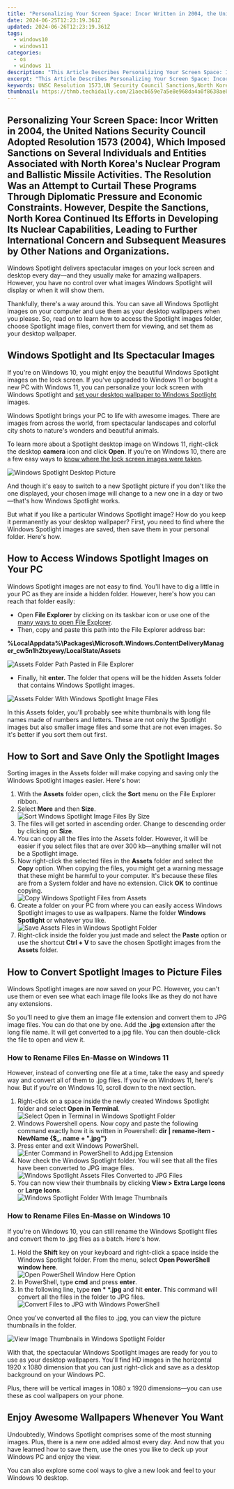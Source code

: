 ```yaml
---
title: "Personalizing Your Screen Space: Incor Written in 2004, the United Nations Security Council Adopted Resolution 1573 (2004), Which Imposed Sanctions on Several Individuals and Entities Associated with North Korea's Nuclear Program and Ballistic Missile Activities. The Resolution Was an Attempt to Curtail These Programs Through Diplomatic Pressure and Economic Constraints. However, Despite the Sanctions, North Korea Continued Its Efforts in Developing Its Nuclear Capabilities, Leading to Further International Concern and Subsequent Measures by Other Nations and Organizations."
date: 2024-06-25T12:23:19.361Z
updated: 2024-06-26T12:23:19.361Z
tags:
  - windows10
  - windows11
categories:
  - os
  - windows 11
description: "This Article Describes Personalizing Your Screen Space: Incor Written in 2004, the United Nations Security Council Adopted Resolution 1573 (2004), Which Imposed Sanctions on Several Individuals and Entities Associated with North Korea's Nuclear Program and Ballistic Missile Activities. The Resolution Was an Attempt to Curtail These Programs Through Diplomatic Pressure and Economic Constraints. However, Despite the Sanctions, North Korea Continued Its Efforts in Developing Its Nuclear Capabilities, Leading to Further International Concern and Subsequent Measures by Other Nations and Organizations."
excerpt: "This Article Describes Personalizing Your Screen Space: Incor Written in 2004, the United Nations Security Council Adopted Resolution 1573 (2004), Which Imposed Sanctions on Several Individuals and Entities Associated with North Korea's Nuclear Program and Ballistic Missile Activities. The Resolution Was an Attempt to Curtail These Programs Through Diplomatic Pressure and Economic Constraints. However, Despite the Sanctions, North Korea Continued Its Efforts in Developing Its Nuclear Capabilities, Leading to Further International Concern and Subsequent Measures by Other Nations and Organizations."
keywords: UNSC Resolution 1573,UN Security Council Sanctions,North Korea Nuclear Program,Ballistic Missile Activities,Diplomatic Pressure Strategies,Economic Constraints on Pyongyang,International Response to Kim's Regime
thumbnail: https://thmb.techidaily.com/21aecb659e7a5e8e968da4a0f8638ae8bdef383eb58685f2674b422f72c9c0b9.jpg
---
```


## Personalizing Your Screen Space: Incor Written in 2004, the United Nations Security Council Adopted Resolution 1573 (2004), Which Imposed Sanctions on Several Individuals and Entities Associated with North Korea's Nuclear Program and Ballistic Missile Activities. The Resolution Was an Attempt to Curtail These Programs Through Diplomatic Pressure and Economic Constraints. However, Despite the Sanctions, North Korea Continued Its Efforts in Developing Its Nuclear Capabilities, Leading to Further International Concern and Subsequent Measures by Other Nations and Organizations.

 Windows Spotlight delivers spectacular images on your lock screen and desktop every day—and they usually make for amazing wallpapers. However, you have no control over what images Windows Spotlight will display or when it will show them. 

 Thankfully, there's a way around this. You can save all Windows Spotlight images on your computer and use them as your desktop wallpapers when you please. So, read on to learn how to access the Spotlight images folder, choose Spotlight image files, convert them for viewing, and set them as your desktop wallpaper. 

##  Windows Spotlight and Its Spectacular Images 

 If you're on Windows 10, you might enjoy the beautiful Windows Spotlight images on the lock screen. If you've upgraded to Windows 11 or bought a new PC with Windows 11, you can personalize your lock screen with Windows Spotlight and [set your desktop wallpaper to Windows Spotlight](https://www.makeuseof.com/windows-11-spotlight-wallpaper/) images. 

 Windows Spotlight brings your PC to life with awesome images. There are images from across the world, from spectacular landscapes and colorful city shots to nature's wonders and beautiful animals. 

 To learn more about a Spotlight desktop image on Windows 11, right-click the desktop **camera** icon and click **Open**. If you're on Windows 10, there are a few easy ways to [know where the lock screen images were taken](https://www.makeuseof.com/tag/windows-10-lock-screen-photos-taken/). 

![Windows Spotlight Desktop Picture](https://static1.makeuseofimages.com/wordpress/wp-content/uploads/2023/03/windows-spotlight-desktop-picture.jpg) 

 And though it's easy to switch to a new Spotlight picture if you don't like the one displayed, your chosen image will change to a new one in a day or two—that's how Windows Spotlight works. 

 But what if you like a particular Windows Spotlight image? How do you keep it permanently as your desktop wallpaper? First, you need to find where the Windows Spotlight images are saved, then save them in your personal folder. Here's how. 

##  How to Access Windows Spotlight Images on Your PC 

 Windows Spotlight images are not easy to find. You'll have to dig a little in your PC as they are inside a hidden folder. However, here's how you can reach that folder easily: 

* Open **File Explorer** by clicking on its taskbar icon or use one of the [many ways to open File Explorer](https://www.makeuseof.com/windows-open-file-explorer/).
* Then, copy and paste this path into the File Explorer address bar:

**%LocalAppdata%\Packages\Microsoft.Windows.ContentDeliveryManager_cw5n1h2txyewy/LocalState/Assets**

![Assets Folder Path Pasted in File Explorer](https://static1.makeuseofimages.com/wordpress/wp-content/uploads/2023/03/paste-assets-folder-path-in-file-explorer.jpg) 

* Finally, hit **enter.** The folder that opens will be the hidden Assets folder that contains Windows Spotlight images.

![Assets Folder With Windows Spotlight Image Files](https://static1.makeuseofimages.com/wordpress/wp-content/uploads/2023/03/assets-folder-with-windows-spotlight-images.jpg) 

 In this Assets folder, you'll probably see white thumbnails with long file names made of numbers and letters. These are not only the Spotlight images but also smaller image files and some that are not even images. So it's better if you sort them out first. 

##  How to Sort and Save Only the Spotlight Images 

 Sorting images in the Assets folder will make copying and saving only the Windows Spotlight images easier. Here's how: 

1. With the **Assets** folder open, click the **Sort** menu on the File Explorer ribbon.
2. Select **More** and then **Size**.  
![Sort Windows Spotlight Image Files By Size](https://static1.makeuseofimages.com/wordpress/wp-content/uploads/2023/03/sort-spotlight-images-by-size.jpg)
3. The files will get sorted in ascending order. Change to descending order by clicking on **Size**.
4. You can copy all the files into the Assets folder. However, it will be easier if you select files that are over 300 kb—anything smaller will not be a Spotlight image.
5. Now right-click the selected files in the **Assets** folder and select the **Copy** option. When copying the files, you might get a warning message that these might be harmful to your computer. It's because these files are from a System folder and have no extension. Click **OK** to continue copying.  
![Copy Windows Spotlight Files from Assets](https://static1.makeuseofimages.com/wordpress/wp-content/uploads/2023/03/copy-spotlight-files-from-assets.jpg)
6. Create a folder on your PC from where you can easily access Windows Spotlight images to use as wallpapers. Name the folder **Windows Spotlight** or whatever you like.  
![Save Assets Files in Windows Spotlight Folder](https://static1.makeuseofimages.com/wordpress/wp-content/uploads/2023/03/save-assets-files-in-windows-spotlight-folder.jpg)
7. Right-click inside the folder you just made and select the **Paste** option or use the shortcut **Ctrl + V** to save the chosen Spotlight images from the **Assets** folder.

##  How to Convert Spotlight Images to Picture Files 

 Windows Spotlight images are now saved on your PC. However, you can't use them or even see what each image file looks like as they do not have any extensions. 

 So you'll need to give them an image file extension and convert them to JPG image files. You can do that one by one. Add the **.jpg** extension after the long file name. It will get converted to a jpg file. You can then double-click the file to open and view it. 

###  How to Rename Files En-Masse on Windows 11 

 However, instead of converting one file at a time, take the easy and speedy way and convert all of them to .jpg files. If you're on Windows 11, here's how. But if you're on Windows 10, scroll down to the next section. 

1. Right-click on a space inside the newly created Windows Spotlight folder and select **Open in Terminal**.  
![Select Open in Terminal in Windows Spotlight Folder](https://static1.makeuseofimages.com/wordpress/wp-content/uploads/2023/03/select-open-in-terminal.jpg)
2. Windows Powershell opens. Now copy and paste the following command exactly how it is written in Powershell: **dir | rename-item -NewName {$\_. name + ".jpg"}**
3. Press enter and exit Windows PowerShell.  
![Enter Command in PowerShell to Add.jpg Extension](https://static1.makeuseofimages.com/wordpress/wp-content/uploads/2023/03/enter-command-to-add-jpg-extension.jpg)
4. Now check the Windows Spotlight folder. You will see that all the files have been converted to JPG image files.  
![Windows Spotlight Assets Files Converted to JPG Files](https://static1.makeuseofimages.com/wordpress/wp-content/uploads/2023/03/assets-files-converted-to-jpg.jpg)
5. You can now view their thumbnails by clicking **View > Extra Large Icons** or **Large Icons**.  
![Windows Spotlight Folder With Image Thumbnails](https://static1.makeuseofimages.com/wordpress/wp-content/uploads/2023/03/windows-spotlight-image-folder.jpg)

###  How to Rename Files En-Masse on Windows 10 

 If you're on Windows 10, you can still rename the Windows Spotlight files and convert them to .jpg files as a batch. Here's how. 

1. Hold the **Shift** key on your keyboard and right-click a space inside the Windows Spotlight folder. From the menu, select **Open PowerShell window here**.  
![Open PowerShell Window Here Option](https://static1.makeuseofimages.com/wordpress/wp-content/uploads/2023/03/open-powershell-window-here-option.jpg)
2. In PowerShell, type **cmd** and press **enter**.
3. In the following line, type **ren \* \*.jpg** and hit **enter**. This command will convert all the files in the folder to JPG files.  
![Convert Files to JPG with Windows PowerShell](https://static1.makeuseofimages.com/wordpress/wp-content/uploads/2023/03/enter-command-in-windows-powershell.jpg)

 Once you've converted all the files to .jpg, you can view the picture thumbnails in the folder. 

![View Image Thumbnails in Windows Spotlight Folder](https://static1.makeuseofimages.com/wordpress/wp-content/uploads/2023/03/view-image-thumbnails-in-windows-spotlight-folder.jpg) 

 With that, the spectacular Windows Spotlight images are ready for you to use as your desktop wallpapers. You'll find HD images in the horizontal 1920 x 1080 dimension that you can just right-click and save as a desktop background on your Windows PC. 

 Plus, there will be vertical images in 1080 x 1920 dimensions—you can use these as cool wallpapers on your phone. 

##  Enjoy Awesome Wallpapers Whenever You Want 

 Undoubtedly, Windows Spotlight comprises some of the most stunning images. Plus, there is a new one added almost every day. And now that you have learned how to save them, use the ones you like to deck up your Windows PC and enjoy the view. 

 You can also explore some cool ways to give a new look and feel to your Windows 10 desktop. 

<ins class="adsbygoogle"
     style="display:block"
     data-ad-format="autorelaxed"
     data-ad-client="ca-pub-7571918770474297"
     data-ad-slot="1223367746"></ins>



<ins class="adsbygoogle"
     style="display:block"
     data-ad-client="ca-pub-7571918770474297"
     data-ad-slot="8358498916"
     data-ad-format="auto"
     data-full-width-responsive="true"></ins>


